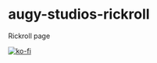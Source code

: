 # augy-studios-rickroll
Rickroll page

[![ko-fi](https://ko-fi.com/img/githubbutton_sm.svg)](https://ko-fi.com/F1F41H5S9)